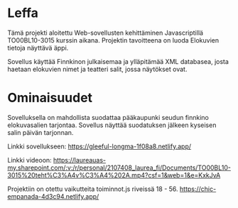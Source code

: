 # Leffa

Tämä projekti aloitettu Web-sovellusten kehittäminen Javascriptillä TO00BL10-3015 kurssin aikana. Projektin tavoitteena on luoda Elokuvien tietoja näyttävä äppi.

Sovellus käyttää Finnkinon julkaisemaa ja ylläpitämää XML databasea, josta haetaan elokuvien nimet ja teatteri salit, jossa näytökset ovat. 

# Ominaisuudet

Sovelluksella on mahdollista suodattaa pääkaupunki seudun finnkino elokuvasalien tarjontaa. Sovellus näyttää suodatuksen jälkeen kyseisen salin päivän tarjonnan.


Linkki sovellukseen: https://gleeful-longma-1f08a8.netlify.app/

Linkki videoon: https://laureauas-my.sharepoint.com/:v:/r/personal/2107408_laurea_fi/Documents/TO00BL10-3015%20teht%C3%A4v%C3%A4%202A.mp4?csf=1&web=1&e=KxkJvA

Projektiin on otettu vaikutteita toiminnot.js riveissä 18 - 56. https://chic-empanada-4d3c94.netlify.app/
